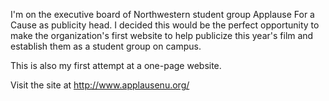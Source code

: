 I'm on the executive board of Northwestern student group Applause For a Cause as publicity head. I decided this would be the perfect opportunity to make the organization's first website to help publicize this year's film and establish them as a student group on campus.

This is also my first attempt at a one-page website.

Visit the site at http://www.applausenu.org/
